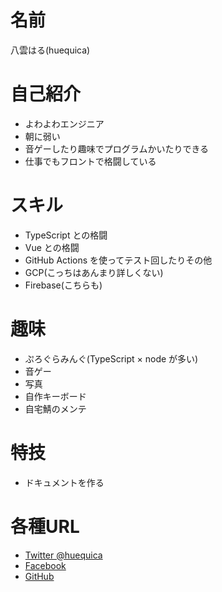 # 名前
八雲はる(huequica)

# 自己紹介

- よわよわエンジニア
- 朝に弱い
- 音ゲーしたり趣味でプログラムかいたりできる
- 仕事でもフロントで格闘している

# スキル

- TypeScript との格闘
- Vue との格闘
- GitHub Actions を使ってテスト回したりその他
- GCP(こっちはあんまり詳しくない)
- Firebase(こちらも)

# 趣味

- ぷろぐらみんぐ(TypeScript × node が多い)
- 音ゲー
- 写真
- 自作キーボード
- 自宅鯖のメンテ

# 特技

- ドキュメントを作る

# 各種URL
- [Twitter @huequica](https://twitter.com/huequica)
- [Facebook](https://www.facebook.com/huequica)
- [GitHub](https://github.com/huequica) 

